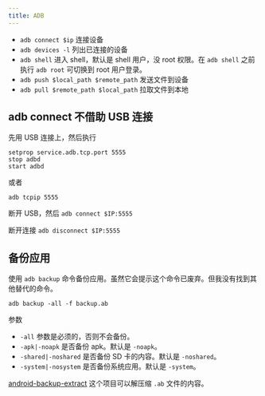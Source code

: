 ```yaml
---
title: ADB
---
```



- `adb connect $ip` 连接设备
- `adb devices -l` 列出已连接的设备
- `adb shell` 进入 shell，默认是 shell 用户，没 root 权限。在 `adb shell` 之前执行 `adb root` 可切换到 root 用户登录。
- `adb push $local_path $remote_path` 发送文件到设备
- `adb pull $remote_path $local_path` 拉取文件到本地

## adb connect 不借助 USB 连接

先用 USB 连接上，然后执行

```
setprop service.adb.tcp.port 5555
stop adbd
start adbd
```

或者

`adb tcpip 5555`

断开 USB，然后 `adb connect $IP:5555`

断开连接 `adb disconnect $IP:5555`

## 备份应用

使用 `adb backup` 命令备份应用。虽然它会提示这个命令已废弃。但我没有找到其他替代的命令。

`adb backup -all -f backup.ab`

参数

- `-all` 参数是必须的，否则不会备份。
- `-apk|-noapk` 是否备份 apk。默认是 `-noapk`。
- `-shared|-noshared` 是否备份 SD 卡的内容。默认是 `-noshared`。
- `-system|-nosystem` 是否备份系统应用。默认是 `-system`。

[android-backup-extract](https://github.com/tcrs/android-backup-extract) 这个项目可以解压缩 `.ab` 文件的内容。
